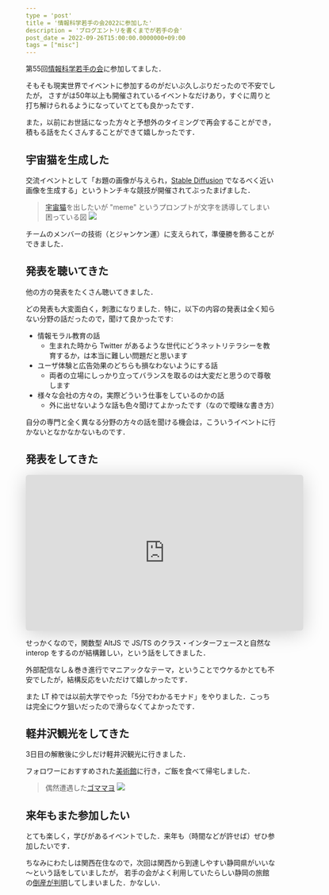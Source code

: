 ```yaml
---
type = 'post'
title = '情報科学若手の会2022に参加した'
description = 'ブログエントリを書くまでが若手の会'
post_date = 2022-09-26T15:00:00.0000000+09:00
tags = ["misc"]
---
```


第55回[情報科学若手の会](https://wakate.org/)に参加してました．

そもそも現実世界でイベントに参加するのがだいぶ久しぶりだったので不安でしたが，
さすがは50年以上も開催されているイベントなだけあり，すぐに周りと打ち解けられるようになっていてとても良かったです．

また，以前にお世話になった方々と予想外のタイミングで再会することができ，
積もる話をたくさんすることができて嬉しかったです．

## 宇宙猫を生成した

交流イベントとして「お題の画像が与えられ，[Stable Diffusion](https://github.com/CompVis/stable-diffusion) でなるべく近い画像を生成する」というトンチキな競技が開催されてぶったまげました．

> [宇宙猫](https://dic.nicovideo.jp/a/%E5%AE%87%E5%AE%99%E7%8C%AB)を出したいが "meme" というプロンプトが文字を誘導してしまい困っている図
![](https://imgur.com/Lunk1HS.png)

チームのメンバーの技術（とジャンケン運）に支えられて，準優勝を飾ることができました．

## 発表を聴いてきた

他の方の発表をたくさん聴いてきました．

どの発表も大変面白く，刺激になりました．特に，以下の内容の発表は全く知らない分野の話だったので，聞けて良かったです:

* 情報モラル教育の話
  - 生まれた時から Twitter があるような世代にどうネットリテラシーを教育するか，は本当に難しい問題だと思います
* ユーザ体験と広告効果のどちらも損なわないようにする話
  - 両者の立場にしっかり立ってバランスを取るのは大変だと思うので尊敬します
* 様々な会社の方々の，実際どういう仕事をしているのかの話
  - 外に出せないような話も色々聞けてよかったです（なので曖昧な書き方）

自分の専門と全く異なる分野の方々の話を聞ける機会は，こういうイベントに行かないとなかなかないものです．

## 発表をしてきた

<iframe class="speakerdeck-iframe" style="border: 0px none; background: rgba(0, 0, 0, 0.1) padding-box; margin: 0px; padding: 0px; border-radius: 6px; box-shadow: rgba(0, 0, 0, 0.2) 0px 5px 40px; width: 560px; height: 314px;" src="https://speakerdeck.com/player/bd4469787fcd46a787ca7f21e93f4b4f?slide=1" title="AltJS を作るなら型変換を入れた方がいい" allowfullscreen="true" mozallowfullscreen="true" webkitallowfullscreen="true" data-ratio="1.78343949044586" frameborder="0"></iframe>

せっかくなので，関数型 AltJS で JS/TS のクラス・インターフェースと自然な interop をするのが結構難しい，という話をしてきました．

外部配信なし＆巻き進行でマニアックなテーマ，ということでウケるかとても不安でしたが，結構反応をいただけて嬉しかったです．

また LT 枠では以前大学でやった「5分でわかるモナド」をやりました．こっちは完全にウケ狙いだったので滑らなくてよかったです．

## 軽井沢観光をしてきた

3日目の解散後に少しだけ軽井沢観光に行きました．

フォロワーにおすすめされた[美術館](https://www.senju-museum.jp/)に行き，ご飯を食べて帰宅しました．

> 偶然遭遇した[ゴママヨ](https://thinaticsystem.com/glossary/gomamayo)
![](https://imgur.com/MoncmAx.jpg)

## 来年もまた参加したい

とても楽しく，学びがあるイベントでした．来年も（時間などが許せば）ぜひ参加したいです．

ちなみにわたしは関西在住なので，次回は関西から到達しやすい静岡県がいいな～という話をしていましたが，
若手の会がよく利用していたらしい静岡の旅館の[倒産が判明](https://www.ryoko-net.co.jp/?p=107169)してしまいました．かなしい．

